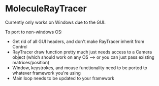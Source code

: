 # MoleculeRayTracer

Currently only works on Windows due to the GUI.

To port to non-windows OS:
  * Get rid of all GUI headers, and don't make RayTracer inherit from Control
  * RayTracer draw function pretty much just needs access to a Camera object (which should work on any OS --> or you can just pass existing matrices/position)
  * Window, keystrokes, and mouse functionality need to be ported to whatever framework you're using
  * Main loop needs to be updated to your framework
